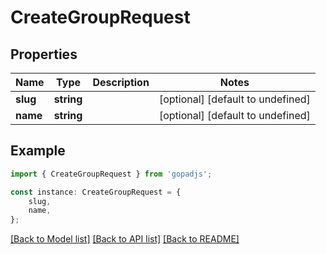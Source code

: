 # CreateGroupRequest


## Properties

Name | Type | Description | Notes
------------ | ------------- | ------------- | -------------
**slug** | **string** |  | [optional] [default to undefined]
**name** | **string** |  | [optional] [default to undefined]

## Example

```typescript
import { CreateGroupRequest } from 'gopadjs';

const instance: CreateGroupRequest = {
    slug,
    name,
};
```

[[Back to Model list]](../README.md#documentation-for-models) [[Back to API list]](../README.md#documentation-for-api-endpoints) [[Back to README]](../README.md)

